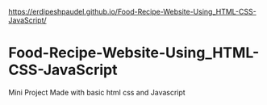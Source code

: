 

https://erdipeshpaudel.github.io/Food-Recipe-Website-Using_HTML-CSS-JavaScript/

# Food-Recipe-Website-Using_HTML-CSS-JavaScript
Mini Project Made with basic html css and Javascript
